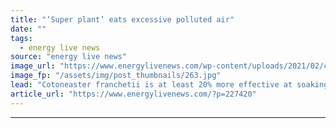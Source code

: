 ```yaml
---
title: "‘Super plant’ eats excessive polluted air"
date: ""
tags: 
  - energy live news
source: "energy live news"
image_url: "https://www.energylivenews.com/wp-content/uploads/2021/02/cotoneaster-franchetii-16x9-1-e1613721741455.jpg"
image_fp: "/assets/img/post_thumbnails/263.jpg"
lead: "Cotoneaster franchetii is at least 20% more effective at soaking up pollution, the Royal Horticultural Society says"
article_url: "https://www.energylivenews.com/?p=227420"
---
```


---
